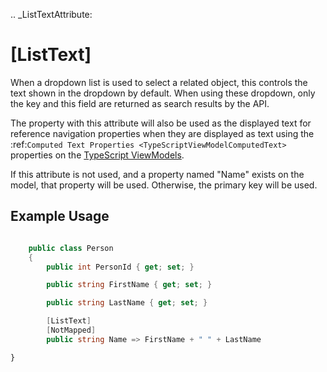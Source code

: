 
.. _ListTextAttribute:

[ListText]
==========

When a dropdown list is used to select a related object, this controls the text shown in the dropdown by default. When using these dropdown, only the key and this field are returned as search results by the API.

The property with this attribute will also be used as the displayed text for reference navigation properties when they are displayed as text using the :ref:`Computed Text Properties <TypeScriptViewModelComputedText>` properties on the [TypeScript ViewModels](/stacks/disambiguation/view-model.md).

If this attribute is not used, and a property named "Name" exists on the model, that property will be used. Otherwise, the primary key will be used.


Example Usage
-------------

``` c#

    public class Person
    {
        public int PersonId { get; set; }

        public string FirstName { get; set; }

        public string LastName { get; set; }

        [ListText]
        [NotMapped]
        public string Name => FirstName + " " + LastName

```

    }
